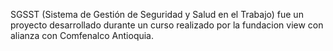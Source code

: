 SGSST (Sistema de Gestión de Seguridad y Salud en el Trabajo) fue un proyecto desarrollado durante un curso realizado por la fundacion view con alianza con Comfenalco Antioquia. 
